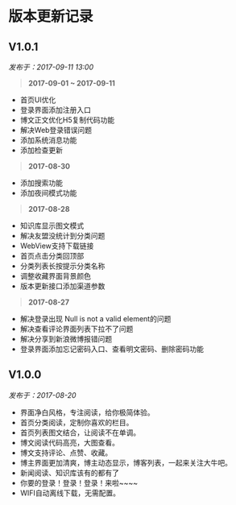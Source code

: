 # 版本更新记录

## V1.0.1

*发布于：2017-09-11 13:00*

> **2017-09-01 ~ 2017-09-11**

- 首页UI优化
- 登录界面添加注册入口
- 博文正文优化H5复制代码功能
- 解决Web登录错误问题
- 添加系统消息功能
- 添加检查更新

> **2017-08-30**

- 添加搜索功能
- 添加夜间模式功能

> **2017-08-28**

- 知识库显示图文模式
- 解决友盟没统计到分类问题
- WebView支持下载链接
- 首页点击分类回顶部
- 分类列表长按提示分类名称
- 调整收藏界面背景颜色
- 版本更新接口添加渠道参数

> **2017-08-27**

- 解决登录出现 Null is not a valid element的问题
- 解决查看评论界面列表下拉不了问题
- 解决分享到新浪微博报错问题
- 登录界面添加忘记密码入口、查看明文密码、删除密码功能


## V1.0.0

*发布于：2017-08-20*

- 界面净白风格，专注阅读，给你极简体验。
- 首页分类阅读，定制你喜欢的栏目。
- 首页列表图文结合，让阅读不在单调。
- 博文阅读代码高亮，大图查看。
- 博文支持评论、点赞、收藏。
- 博主界面更加清爽，博主动态显示，博客列表，一起来关注大牛吧。
- 新闻阅读、知识库该有的都有了
- 你要的登录！登录！登录！来啦~~~~
- WIFI自动离线下载，无需配置。


